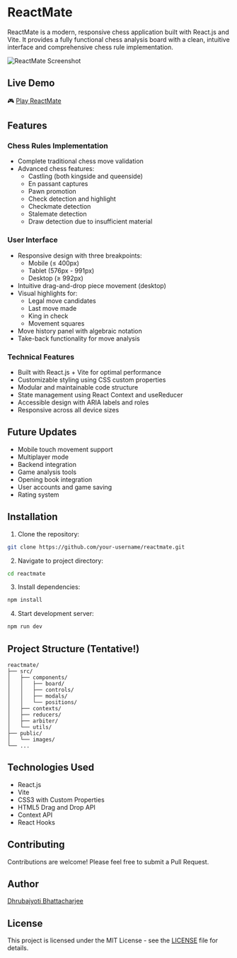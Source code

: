 # ReactMate

ReactMate is a modern, responsive chess application built with React.js and Vite. It provides a fully functional chess analysis board with a clean, intuitive interface and comprehensive chess rule implementation.

![ReactMate Screenshot](/ReactMate.png)

## Live Demo

🎮 [Play ReactMate](https://react-mate-seven.vercel.app/)

## Features

### Chess Rules Implementation

- Complete traditional chess move validation
- Advanced chess features:
  - Castling (both kingside and queenside)
  - En passant captures
  - Pawn promotion
  - Check detection and highlight
  - Checkmate detection
  - Stalemate detection
  - Draw detection due to insufficient material

### User Interface

- Responsive design with three breakpoints:
  - Mobile (≤ 400px)
  - Tablet (576px - 991px)
  - Desktop (≥ 992px)
- Intuitive drag-and-drop piece movement (desktop)
- Visual highlights for:
  - Legal move candidates
  - Last move made
  - King in check
  - Movement squares
- Move history panel with algebraic notation
- Take-back functionality for move analysis

### Technical Features

- Built with React.js + Vite for optimal performance
- Customizable styling using CSS custom properties
- Modular and maintainable code structure
- State management using React Context and useReducer
- Accessible design with ARIA labels and roles
- Responsive across all device sizes

## Future Updates

- Mobile touch movement support
- Multiplayer mode
- Backend integration
- Game analysis tools
- Opening book integration
- User accounts and game saving
- Rating system

## Installation

1. Clone the repository:

```bash
git clone https://github.com/your-username/reactmate.git
```

2. Navigate to project directory:

```bash
cd reactmate
```

3. Install dependencies:

```bash
npm install
```

4. Start development server:

```bash
npm run dev
```

## Project Structure (Tentative!)

```
reactmate/
├── src/
│   ├── components/
│   │   ├── board/
│   │   ├── controls/
│   │   ├── modals/
│   │   └── positions/
│   ├── contexts/
│   ├── reducers/
│   ├── arbiter/
│   └── utils/
├── public/
│   └── images/
└── ...
```

## Technologies Used

- React.js
- Vite
- CSS3 with Custom Properties
- HTML5 Drag and Drop API
- Context API
- React Hooks

## Contributing

Contributions are welcome! Please feel free to submit a Pull Request.

## Author

[Dhrubajyoti Bhattacharjee](https://www.linkedin.com/in/dhrubajyoti-bhattacharjee-320822318/)

## License

This project is licensed under the MIT License - see the [LICENSE](LICENSE) file for details.
